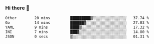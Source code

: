 ### Hi there 👋

<!--
**urzz/urzz** is a ✨ _special_ ✨ repository because its `README.md` (this file) appears on your GitHub profile.

Here are some ideas to get you started:

- 🔭 I’m currently working on ...
- 🌱 I’m currently learning ...
- 👯 I’m looking to collaborate on ...
- 🤔 I’m looking for help with ...
- 💬 Ask me about ...
- 📫 How to reach me: ...
- 😄 Pronouns: ...
- ⚡ Fun fact: ...
-->

<!--START_SECTION:waka-->

```txt
Other        20 mins         █████████▒░░░░░░░░░░░░░░░   37.74 %
Go           14 mins         ██████▓░░░░░░░░░░░░░░░░░░   27.03 %
YAML         9 mins          ████▒░░░░░░░░░░░░░░░░░░░░   17.32 %
INI          7 mins          ███▓░░░░░░░░░░░░░░░░░░░░░   14.80 %
JSON         0 secs          ▒░░░░░░░░░░░░░░░░░░░░░░░░   01.31 %
```

<!--END_SECTION:waka-->
